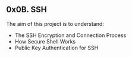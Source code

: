 ## 0x0B. SSH
The aim of this project is to understand:
- The SSH Encryption and Connection Process
- How Secure Shell Works
- Public Key Authentication for SSH
